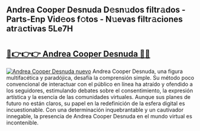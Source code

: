 ## Andrea Cooper Desnuda D𝚎sn𝚞dos filtr𝚊dos - Parts-Enp Vid𝚎os f𝚘tos - N𝚞evas filtr𝚊ciones atr𝚊ctivas 5Le7H

# <h2><a href="http://mb34ji2.tromn.icu/?c=Andrea+Cooper+Desnuda">🔗👉👉👉 Andrea Cooper Desnuda 🔗🔗</a></h2>

[![Andrea Cooper Desnuda nuevo](https://i.imgur.com/pEAQMta.gif)](http://mb34ji2.tromn.icu/?c=Andrea+Cooper+Desnuda)
Andrea Cooper Desnuda, una figura multifacética y paradójica, desafía la comprensión simple. Su método poco convencional de interactuar con el público en línea ha atraído y ofendido a los seguidores, estimulando debates sobre el consentimiento, la expresión artística y la esencia de las comunidades virtuales. Aunque sus planes de futuro no están claros, su papel en la redefinición de la esfera digital es incuestionable. Con una determinación inquebrantable y un cautivador innegable, la presencia de Andrea Cooper Desnuda en el mundo virtual es incontenible.
